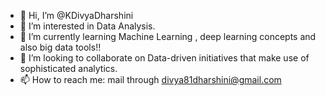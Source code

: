 - 👋 Hi, I’m @KDivyaDharshini
- 👀 I’m interested in Data Analysis.
- 🌱 I’m currently learning Machine Learning , deep learning concepts and also big data tools!!
- 💞️ I’m looking to collaborate on Data-driven initiatives that make use of sophisticated analytics.
- 📫 How to reach me: mail through divya81dharshini@gmail.com


<!---
KDivyaDharshini/KDivyaDharshini is a ✨ special ✨ repository because its `README.md` (this file) appears on your GitHub profile.
You can click the Preview link to take a look at your changes.
--->
